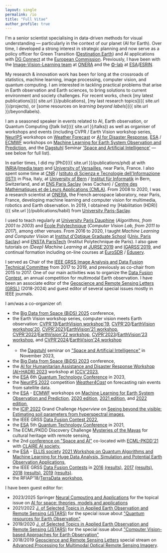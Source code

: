 ```yaml
---
layout: single
permalink: /io
title: "Full Vitae"
author_profile: true
---
```


I'm a senior scientist specialising in data-driven methods for visual understanding — particularly in the context of our planet (AI for Earth). Over time, I developed a strong interest in strategic planning and now serve as a policy officer for Green Transition ([Destination Earth](https://destination-earth.eu/)) and AI applications with [DG Connect](https://commission.europa.eu/about/departments-and-executive-agencies/communications-networks-content-and-technology_en) at the [European Commission](https://commission.europa.eu/index_en). Previously, I have been with the [Image-Vision-Learning team](https://www.onera.fr/en/dtis/research-units#iva) at [ONERA](https://www.onera.fr/en) and the [Φ-lab](https://philab.phi.esa.int/) at [ESA](http://www.esa.int/)/[ESRIN](http://www.esa.int/About_Us/ESRIN).

My research & innovation work has been for long at the crossroads of statistics, machine learning, image processing, computer vision, and quantum computing. I am interested in tackling practical problems that arise in Earth observation and Earth sciences, to bring solutions to current environment and society challenges. For recent works, check [my latest publications]({{ site.url }}/publications), [my last research topics]({{ site.url }}/projects), or [some resources on _learning beyond labels_]({{ site.url }}/beyondlabels).

I am a seasoned speaker in events related to AI, Earth observation, or Quantum Computing ([talk list]({{ site.url }}/talks)) as well as organiser of workshops and events (including CVPR / Earth Vision workshop series, [NeurIPS](https://neurips.cc/) workshops on [Weather Forecast](https://weather4cast.net/neurips2024/) or [AI for Disaster Response](https://www.hadr.ai/), [ESA](https://www.esa.int/) / [ECMWF](https://www.ecmwf.int/) workshops on [Machine Learning for Earth System Observation and Prediction](https://www.ml4esop.esa.int/), and the [Dagstuhl](https://www.dagstuhl.de/en) Seminar ['Space and Artificial Intelligence'](https://www.dagstuhl.de/en/seminars/seminar-calendar/seminar-details/23461) — see below for full list). 

In earlier times, I did my [PhD]({{ site.url }}/publications/phd) at with [INRIA](https://www.inria.fr/en/)/[Imedia team](https://www.inria.fr/en/teams/imedia) and [University of Versailles](http://www.uvsq.fr), near Paris, France. I also spent some time at [CNR](https://www.cnr.it/en) / [Istituto di Scienza e Tecnologie dell'Informazione (ISTI)](https://www.isti.cnr.it/) in Pisa, Italy, at [University of Bern](https://www.unibe.ch/index_eng.html) / [Institut für Informatik](http://www.inf.unibe.ch/) in Bern, Switzerland, and at [ENS Paris Saclay](https://ens-paris-saclay.fr/en) (was Cachan) / [Centre des Mathématiques et de Leurs Applications (CMLA)](http://cmla.ens-paris-saclay.fr/version-anglaise/). From 2008 to 2020, I was a research scientist at [ONERA](https://www.onera.fr/en), the French aerospace laboratory, near Paris, France, developing machine learning and computer vision for multimedia, robotics and Earth observation. In 2019, I obtained my [Habilitation (HDR)]({{ site.url }}/publications/habil) from [University Paris-Saclay](https://www.universite-paris-saclay.fr/en/doctoral-schools/sciences-and-technologies-information-and-communication).
 
I used to teach regularly at [University Paris Dauphine](https://www.dauphine.fr/en/welcome.html) (_Algorithms, from 2001 to 2003_) and [École Polytechnique](https://www.polytechnique.edu/en) (_Computer Vision Lab, from 2011 to 2017_), among other venues. From 2016 to 2020, I taught _Machine Learning and Computer Vision_ at [Institut d'Optique Graduate School](https://www.institutoptique.fr) ([Univ. Paris Saclay](https://www.universite-paris-saclay.fr/en)) and [ENSTA ParisTech](https://www.ensta-paristech.fr) (Institut Polytechnique de Paris). I also gave tutorials on _(Deep) Machine Learning_ at [JURSE'2019](http://www.jurse2019.org) and [IGARSS'2019](https://igarss2019.org/Tutorials.asp#FD3), and continual formation including on-line courses at [EuroSDR](http://www.eurosdr.net/) / [Eduserv](http://www.eurosdr.net/education/course/eduserv17-2019).

I served as Chair of the [IEEE GRSS Image Analysis and Data Fusion Technical Committee](http://www.grss-ieee.org/community/technical-committees/data-fusion/) from 2017 to 2019, and previously as co-chair from 2015 to 2017. One of our main activities was to organize the [Data Fusion Contest](http://www.grss-ieee.org/community/technical-committees/data-fusion/data-fusion-contest/), an annual competition for multimodal Earth observation. I have been an associate editor of the [Geoscience and Remote Sensing Letters (GRSL)](http://www.grss-ieee.org/publication-category/grsl/) (2018-2024) and guest editor of several special issues mostly in IEEE journals.

I am/was a co-organizer of:
* the [Big Data from Space (BiDS) 2025](https://www.bigdatafromspace2025.org/) conference,
* the Earth Vision workshop series, computer vision meets Earth observation: [CVPR'19](http://cvpr2019.thecvf.com/)/[EarthVision workshop'19](https://www.grss-ieee.org/earthvision2019/), [CVPR'20](http://cvpr2020.thecvf.com/)/[EarthVision workshop'20](http://www.classic.grss-ieee.org/earthvision2020/), [CVPR'2021](http://cvpr2021.thecvf.com/)/[EarthVision'21 workshop](https://www.grss-ieee.org/earthvision2021/), [CVPR'2022](http://cvpr2022.thecvf.com/)/[EarthVision'22 workshop](https://www.grss-ieee.org/earthvision2022/), [CVPR'2023](http://cvpr2023.thecvf.com/)/[EarthVision'23 workshop](https://www.grss-ieee.org/earthvision2023/), and [CVPR'2024](http://cvpr2024.thecvf.com/)/[EarthVision'24 workshop](https://www.grss-ieee.org/earthvision2024/)
* * the [Dagstuhl](https://www.dagstuhl.de/en) seminar on ["Space and Artificial Intelligence"](https://www.dagstuhl.de/23461) in November 2023,
* the [Big Data from Space (BiDS) 2023](https://www.bigdatafromspace2023.org/) conference,
* the [AI for Humanitarian Assistance and Disaster Response Workshop (AI+HADR) 2023](https://www.hadr.ai/) workshop at [ICCV'2023](https://iccv2023.thecvf.com/),
* the [ESA](https://www.esa.int/) 6th [Quantum Technology Conference](https://nikal.eventsair.com/6th-quantum-technology-conference) in 2023,
* the [NeurIPS 2022](https://neurips.cc/Conferences/2022/CompetitionTrack) competition [_Weather4Cast_](https://www.iarai.ac.at/weather4cast/) on forecasting rain events from satellite data.
* the [ESA](https://www.esa.int/) - [ECMWF](https://www.ecmwf.int/) workshops on [Machine Learning for Earth System Observation and Prediction](https://www.ml4esop.esa.int/), [2020 edition](https://events.ecmwf.int/event/172/), [2021 edition](https://www.ml4esop.esa.int/), and [2022 edition](https://events.ecmwf.int/event/304/),
* the [ICIP 2022](https://2022.ieeeicip.org/) Grand Challenge _Hyperview_ on [Seeing beyond the visible: Estimating soil parameters from hyperspectral images](https://platform.ai4eo.eu/seeing-beyond-the-visible),
* the IEEE GRSS [Data Fusion Contest 2022](https://www.grss-ieee.org/community/technical-committees/2022-ieee-grss-data-fusion-contest/),
* the [ESA](https://www.esa.int/) 5th [Quantum Technology Conference](https://atpi.eventsair.com/5th-quantum-technology-conference) in 2021,
* The ECML/PKDD Discovery Challenge [Mysteries of the Mayas](https://biasvariancelabs.github.io/maya_challenge/) for cultural heritage with remote sensing,
* the 2nd [conference on "Space and AI"](http://spaceandai.ijs.si/) co-located with [ECML-PKDD'21](https://2021.ecmlpkdd.org/) with [CLAIRE AI society](https://claire-ai.org),
* the [ESA](https://www.esa.int/) - [ELLIS society](https://ellis.eu/) [2021 Workshop on Quantum Algorithms and Machine Learning for Huge Data Analysis, Simulation and Potential Earth Observation Applications](https://ellisqphml.github.io/ellisphilab2021),
* the IEEE GRSS [Data Fusion Contests](https://www.grss-ieee.org/technical-committees/image-analysis-and-data-fusion/?tab=past-data-fusion-contests) in [2016](http://www.classic.grss-ieee.org/community/technical-committees/data-fusion/2016-ieee-grss-data-fusion-contest/) [(results)](http://www.classic.grss-ieee.org/community/technical-committees/data-fusion/2016-ieee-grss-data-fusion-contest-results/), [2017](http://www.classic.grss-ieee.org/community/technical-committees/data-fusion/2017-ieee-grss-data-fusion-contest-2/) [(results)](http://www.classic.grss-ieee.org/community/technical-committees/data-fusion/2017-ieee-grss-data-fusion-contest-results/), [2018](http://www.classic.grss-ieee.org/community/technical-committees/data-fusion/2018-ieee-grss-data-fusion-contest/) [(results)](http://www.classic.grss-ieee.org/community/technical-committees/data-fusion/2018-ieee-grss-data-fusion-contest-results/), [2019](http://www.classic.grss-ieee.org/community/technical-committees/data-fusion/2019-ieee-grss-data-fusion-contest/) [(results)](http://www.classic.grss-ieee.org/community/technical-committees/data-fusion/2019-ieee-grss-data-fusion-contest-results/).
* the RFIAP'18/[TerraData workshop](https://sites.google.com/view/terradata2018),

I have been guest editor for:
* 2023/2025 Springer [Neural Computing and Applications](https://link.springer.com/journal/521) for the topical issue on [AI for space: theories, models and applications](https://link.springer.com/article/10.1007/s00521-025-11466-1) 
* 2021/2022 [J. of Selected Topics in Applied Earth Observation and Remote Sensing (JSTARS)](http://www.grss-ieee.org/publication-category/jstars/) for the special issue about ["Quantum resources for Earth Observation"](http://www.grss-ieee.org/wp-content/uploads/2020/12/CFP.Quantum_resources_for_Earth_Observation.pdf)
* 2019/2020 [J. of Selected Topics in Applied Earth Observation and Remote Sensing (JSTARS)](http://www.grss-ieee.org/publication-category/jstars/) for the special issue about ["Computer Vision-based Approaches for Earth Observation"](http://www.grss-ieee.org/wp-content/uploads/2019/08/Call_for_Paper_Computer_Vision.pdf)
* 2018/2019 [Geoscience and Remote Sensing Letters](http://www.grss-ieee.org/publication-category/grsl/) special stream on [Advanced Processing for Multimodal Optical Remote Sensing Imagery](http://www.grss-ieee.org/letters/special-streams/multimodal-2018/).

